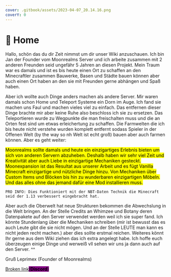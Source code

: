 ```yaml
---
cover: .gitbook/assets/2023-04-07_20.14.16.png
coverY: 0
---
```


# 👾 Home

Hallo, schön das du dir Zeit nimmst um dir unser Wiki anzuschauen. Ich bin Jan der Founder vom Moonrealms Server und ich arbeite zusammen mit 2 anderen Freunden seid ungefähr 5 Jahren an diesen Projekt. Mein Traum war es damals und ist es bis heute einen Ort zu schaffen an den Minecraftler zusammen Bauwerke, Basen und Städte bauen können aber auch einen Ort haben an den sie mit Freunden gerne abhängen und Spaß haben.

Aber ich wollte auch Dinge anders machen als andere Server. Mir waren damals schon Home und Teleport Systeme ein Dorn im Auge. Ich fand sie machen uns Faul und machen vieles viel zu einfach. Das entfernen dieser Dinge brachte mir aber keine Ruhe also beschloss ich sie zu ersetzen. Das Teleportieren wurde zu Wegpunkte die man freischalten muss und die an Orten fest sind um etwas erleichertung zu schaffen. Die Farmwelten die ich bis heute nicht verstehe wurden komplett entfernt sodass Spieler in der Offenen Welt (by the way so nh Welt ist echt groß) bauen aber auch farmen können. Aber es geht weiter:

<mark style="background-color:yellow;">Moonrealms sollte damals und heute ein einzigartiges Erlebnis bieten um sich von anderen Servern abzuheben. Deshalb haben wir sehr viel Zeit und Kreativität aber auch Liebe in einzigartige Mechaniken gesteckt. Moonexpansion ist das Resultat aus unserer Arbeit und es fügt Vanilla Minecraft einzigartige und nützliche Dinge hinzu. Von Mechaniken über Custom Items und Blöcken bis hin zu wunderbaren einzigartigen Möbeln. Und das alles ohne das jemand dafür eine Mod installieren muss.</mark>&#x20;

`PRO INFO: Dies Funktioniert mit der NBT-Daten Technik die Minecraft seid der 1.13 verbessert eingebracht hat.`

Aber auch die Oberwelt hat neue Strukturen bekommen die Abwechslung in die Welt bringen. An der Stelle Credits an Whimzee und Botany deren Datenpakete auf den Server verwendet werden weil ich sie super fand. Ich könnte Stundenlang über die Mechaniken schreiben (mir ist bewusst das es auch Leute gibt die sie nicht mögen. Und an der Stelle LEUTE man kann es nicht jeden recht machen.) aber dies sollte erstmal reichen. Weiteres könnt Ihr gerne aus dem Wiki ziehen das ich extra angelegt habe. Ich hoffe euch überzeugen einige Dinge und werweiß vll sehen wir uns ja dann auch auf den Server. ^^

Gruß Leprimex (Founder of Moonrealms)

[Broken link](broken-reference "mention")<mark style="background-color:purple;">(</mark><mark style="background-color:purple;">**Discord**</mark><mark style="background-color:purple;">)</mark>
